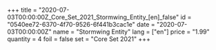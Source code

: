 +++
title = "2020-07-03T00:00:00Z_Core_Set_2021_Stormwing_Entity_[en]_false"
id = "0540ee72-6370-4f70-9526-6f441b3cac1e"
date = "2020-07-03T00:00:00Z"
name = "Stormwing Entity"
lang = ["en"]
price = "1.99"
quantity = 4
foil = false
set = "Core Set 2021"
+++
